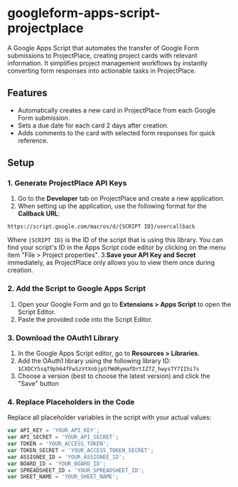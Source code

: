 # googleform-apps-script-projectplace
A Google Apps Script that automates the transfer of Google Form submissions to ProjectPlace, creating project cards with relevant information. It simplifies project management workflows by instantly converting form responses into actionable tasks in ProjectPlace.

## Features
- Automatically creates a new card in ProjectPlace from each Google Form submission.
- Sets a due date for each card 2 days after creation.
- Adds comments to the card with selected form responses for quick reference.

## Setup
### 1. Generate ProjectPlace API Keys

  1. Go to the **Developer** tab on ProjectPlace and create a new application.
  2. When setting up the application, use the following format for the **Callback URL**:

    https://script.google.com/macros/d/{SCRIPT ID}/usercallback

  Where `{SCRIPT ID}` is the ID of the script that is using this library. You
  can find your script's ID in the Apps Script code editor by clicking on the menu
  item "File > Project properties".
  3.**Save your API Key and Secret** immediately, as ProjectPlace only allows you to view them once during creation.

### 2. Add the Script to Google Apps Script

  1. Open your Google Form and go to **Extensions > Apps Script** to open the Script Editor.
  2. Paste the provided code into the Script Editor.

### 3. Download the OAuth1 Library

  1. In the Google Apps Script editor, go to **Resources > Libraries**.
  2. Add the OAuth1 library using the following library ID: `1CXDCY5sqT9ph64fFwSzVtXnbjpSfWdRymafDrtIZ7Z_hwysTY7IIhi7s`
  3. Choose a version (best to choose the latest version) and click the "Save" button 

### 4. Replace Placeholders in the Code

Replace all placeholder variables in the script with your actual values:
```javascript
var API_KEY = 'YOUR_API_KEY';
var API_SECRET = 'YOUR_API_SECRET';
var TOKEN = 'YOUR_ACCESS_TOKEN';
var TOKEN_SECRET = 'YOUR_ACCESS_TOKEN_SECRET';
var ASSIGNEE_ID = 'YOUR_ASSIGNEE_ID';
var BOARD_ID = 'YOUR_BOARD_ID';
var SPREADSHEET_ID = 'YOUR_SPREADSHEET_ID';
var SHEET_NAME = 'YOUR_SHEET_NAME';     

